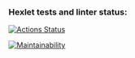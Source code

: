 ### Hexlet tests and linter status:
[![Actions Status](https://github.com/AlexanderIzmailov/frontend-project-11/workflows/hexlet-check/badge.svg)](https://github.com/AlexanderIzmailov/frontend-project-11/actions)

[![Maintainability](https://api.codeclimate.com/v1/badges/2e062450a3305d0ad607/maintainability)](https://codeclimate.com/github/AlexanderIzmailov/frontend-project-11/maintainability)